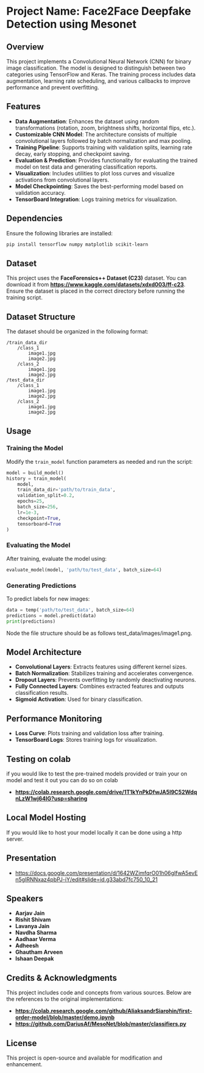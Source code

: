 # Project Name: Face2Face Deepfake Detection using Mesonet

## Overview
This project implements a Convolutional Neural Network (CNN) for binary image classification. The model is designed to distinguish between two categories using TensorFlow and Keras. The training process includes data augmentation, learning rate scheduling, and various callbacks to improve performance and prevent overfitting.

## Features
- **Data Augmentation**: Enhances the dataset using random transformations (rotation, zoom, brightness shifts, horizontal flips, etc.).
- **Customizable CNN Model**: The architecture consists of multiple convolutional layers followed by batch normalization and max pooling.
- **Training Pipeline**: Supports training with validation splits, learning rate decay, early stopping, and checkpoint saving.
- **Evaluation & Prediction**: Provides functionality for evaluating the trained model on test data and generating classification reports.
- **Visualization**: Includes utilities to plot loss curves and visualize activations from convolutional layers.
- **Model Checkpointing**: Saves the best-performing model based on validation accuracy.
- **TensorBoard Integration**: Logs training metrics for visualization.

## Dependencies
Ensure the following libraries are installed:
```bash
pip install tensorflow numpy matplotlib scikit-learn
```

## Dataset
This project uses the **FaceForensics++ Dataset (C23)** dataset. You can download it from **https://www.kaggle.com/datasets/xdxd003/ff-c23**. Ensure the dataset is placed in the correct directory before running the training script.


## Dataset Structure
The dataset should be organized in the following format:
```
/train_data_dir
    /class_1
        image1.jpg
        image2.jpg
    /class_2
        image1.jpg
        image2.jpg
/test_data_dir
    /class_1
        image1.jpg
        image2.jpg
    /class_2
        image1.jpg
        image2.jpg
```

## Usage
### Training the Model
Modify the `train_model` function parameters as needed and run the script:
```python
model = build_model()
history = train_model(
    model,
    train_data_dir='path/to/train_data',
    validation_split=0.2,
    epochs=25,
    batch_size=256,
    lr=1e-3,
    checkpoint=True,
    tensorboard=True
)
```

### Evaluating the Model
After training, evaluate the model using:
```python
evaluate_model(model, 'path/to/test_data', batch_size=64)
```

### Generating Predictions
To predict labels for new images:
```python
data = temp('path/to/test_data', batch_size=64)
predictions = model.predict(data)
print(predictions)
```
Node the file structure should be as follows test_data/images/image1.png.

## Model Architecture
- **Convolutional Layers**: Extracts features using different kernel sizes.
- **Batch Normalization**: Stabilizes training and accelerates convergence.
- **Dropout Layers**: Prevents overfitting by randomly deactivating neurons.
- **Fully Connected Layers**: Combines extracted features and outputs classification results.
- **Sigmoid Activation**: Used for binary classification.

## Performance Monitoring
- **Loss Curve**: Plots training and validation loss after training.
- **TensorBoard Logs**: Stores training logs for visualization.

## Testing on colab
if you would like to test the pre-trained models provided or train your on model and test it out you can do so on colab
- **https://colab.research.google.com/drive/1T1kYnPkDfwJA5l9C52WdqnLzW1wj64IG?usp=sharing**

## Local Model Hosting
If you would like to host your model locally it can be done using a http server.

## Presentation
- https://docs.google.com/presentation/d/1642WZimfqrO01h06gIfwA5evEn5gIRNNxaz4pbPJ-iY/edit#slide=id.g33abd7fc750_10_21

## Speakers
- **Aarjav Jain**
- **Rishit Shivam** 
- **Lavanya Jain** 
- **Navdha Sharma**
- **Aadhaar Verma**
- **Adheesh**
- **Ghautham Arveen**
- **Ishaan Deepak**
  
## Credits & Acknowledgments

This project includes code and concepts from various sources. Below are the references to the original implementations:
- **https://colab.research.google.com/github/AliaksandrSiarohin/first-order-model/blob/master/demo.ipynb**
- **https://github.com/DariusAf/MesoNet/blob/master/classifiers.py**

## License
This project is open-source and available for modification and enhancement.

